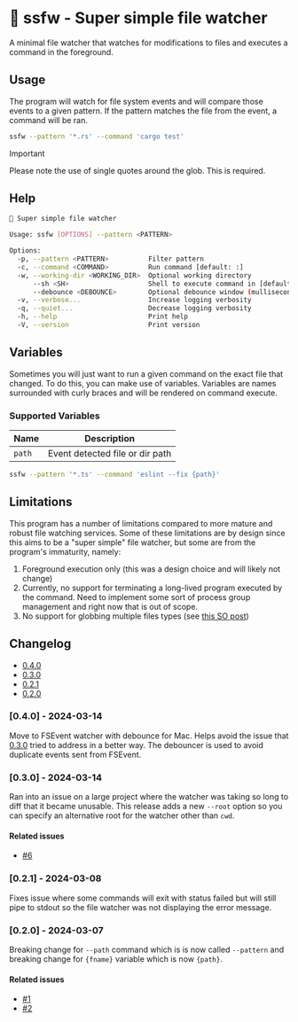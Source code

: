 # 🪬 ssfw - Super simple file watcher

A minimal file watcher that watches for modifications to files and executes a command in the foreground.

## Usage

The program will watch for file system events and will compare those events to a given pattern. If the pattern
matches the file from the event, a command will be ran.

```bash
ssfw --pattern '*.rs' --command 'cargo test'
```

> [!IMPORTANT]
> Please note the use of single quotes around the glob. This is required.

## Help

```bash
🪬 Super simple file watcher

Usage: ssfw [OPTIONS] --pattern <PATTERN>

Options:
  -p, --pattern <PATTERN>          Filter pattern
  -c, --command <COMMAND>          Run command [default: :]
  -w, --working-dir <WORKING_DIR>  Optional working directory
      --sh <SH>                    Shell to execute command in [default: zsh] [possible values: zsh, bash]
      --debounce <DEBOUNCE>        Optional debounce window (mulliseconds) [default: 500]
  -v, --verbose...                 Increase logging verbosity
  -q, --quiet...                   Decrease logging verbosity
  -h, --help                       Print help
  -V, --version                    Print version
```

## Variables

Sometimes you will just want to run a given command on the exact file that changed. To do this, you can make use of variables.
Variables are names surrounded with curly braces and will be rendered on command execute.

### Supported Variables

| Name   | Description                     |
| ------ | ------------------------------- |
| `path` | Event detected file or dir path |

```bash
ssfw --pattern '*.ts' --command 'eslint --fix {path}'
```

## Limitations

This program has a number of limitations compared to more mature and robust file watching services.
Some of these limitations are by design since this aims to be a "super simple" file watcher,
but some are from the program's immaturity, namely:

1. Foreground execution only (this was a design choice and will likely not change)
2. Currently, no support for terminating a long-lived program executed by the command. Need to implement some sort of process group management and right now that is out of scope.
3. No support for globbing multiple files types (see [this SO post](https://stackoverflow.com/a/60371634))

## Changelog

- [0.4.0](#040-2024-03-14)
- [0.3.0](#030-2024-03-14)
- [0.2.1](#021-2024-03-08)
- [0.2.0](#020-2024-03-07)

### [0.4.0] - 2024-03-14

Move to FSEvent watcher with debounce for Mac. Helps avoid the issue that [0.3.0](#030-2024-03-14) tried to address in a better way. The debouncer is used
to avoid duplicate events sent from FSEvent.

### [0.3.0] - 2024-03-14

Ran into an issue on a large project where the watcher was taking so long to diff that it became unusable. This release adds a new `--root` option
so you can specify an alternative root for the watcher other than `cwd`.

#### Related issues

- [#6](https://github.com/mharrisb1/ssfw/issues/6)

### [0.2.1] - 2024-03-08

Fixes issue where some commands will exit with status failed but will still pipe to stdout so the file watcher was not displaying the error message.

### [0.2.0] - 2024-03-07

Breaking change for `--path` command which is is now called `--pattern` and breaking change for `{fname}` variable which is now `{path}`.

#### Related issues

- [#1](https://github.com/mharrisb1/ssfw/issues/1)
- [#2](https://github.com/mharrisb1/ssfw/issues/2)
